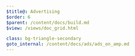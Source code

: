 ```yaml
---
$title@: Advertising
$order: 6
$parent: /content/docs/build.md
$view: /views/doc_grid.html

class: bg-triangle-secondary
goto_internal: /content/docs/ads/ads_on_amp.md
---
```

